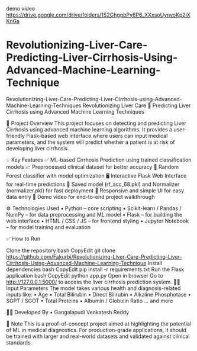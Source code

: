 demo video
https://drive.google.com/drive/folders/1S2GhggbPy6P6_XXxsoUynvoKp2iXKnGa


# Revolutionizing-Liver-Care-Predicting-Liver-Cirrhosis-Using-Advanced-Machine-Learning-Technique

Revolutionizing-Liver-Care-Predicting-Liver-Cirrhosis-using-Advanced-Machine-Learning-Techniques
Revolutionizing Liver Care 🧬 Predicting Liver Cirrhosis using Advanced Machine Learning Techniques

📝 Project Overview This project focuses on detecting and predicting Liver Cirrhosis using advanced machine learning algorithms. It provides a user-friendly Flask-based web interface where users can input medical parameters, and the system will predict whether a patient is at risk of developing liver cirrhosis.

💡 Key Features ✅ ML-based Cirrhosis Prediction using trained classification models 📈 Preprocessed clinical dataset for better accuracy 🧠 Random Forest classifier with model optimization 🖥️ Interactive Flask Web Interface for real-time predictions 💾 Saved model (rf_acc_68.pkl) and Normalizer (normalizer.pkl) for fast deployment 📱 Responsive and simple UI for easy data entry 🎥 Demo video for end-to-end project walkthrough

⚙️ Technologies Used • Python – core scripting • Scikit-learn / Pandas / NumPy – for data preprocessing and ML model • Flask – for building the web interface • HTML / CSS / JS – for frontend styling • Jupyter Notebook – for model training and evaluation

✅ How to Run

Clone the repository bash CopyEdit git clone https://github.com/Fakurbi/Revolutionizing-Liver-Care-Predicting-Liver-Cirrhosis-Using-Advanced-Machine-Learning-Technique
Install dependencies bash CopyEdit pip install -r requirements.txt
Run the Flask application bash CopyEdit python app.py
Open in browser Go to http://127.0.0.1:5000/ to access the liver cirrhosis prediction system.
👨‍⚕️ Input Parameters The model takes various health and diagnosis-related inputs like: • Age • Total Bilirubin • Direct Bilirubin • Alkaline Phosphotase • SGPT / SGOT • Total Proteins • Albumin / Globulin Ratio … and more

👨‍💻 Developed By • Gangalapudi Venkatesh Reddy

📌 Note This is a proof-of-concept project aimed at highlighting the potential of ML in medical diagnostics. For production-grade applications, it should be trained with larger and real-world datasets and validated against clinical standards.
